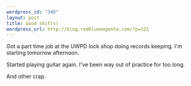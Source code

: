 ```yaml
--- 
wordpress_id: "346"
layout: post
title: Good shit(s)
wordpress_url: http://blog.redbluemagenta.com/?p=121
---
```

Got a part time job at the UWPD lock shop doing records keeping.  I'm starting tomorrow afternoon.

Started playing guitar again.  I've been way out of practice for too long.

And other crap.
